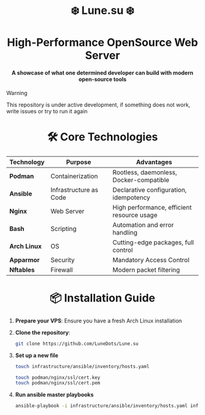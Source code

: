 <div align="center">
    <h1>❄️  Lune.su  ❄️</h1>
    <h3></h3>
</div>

<div align="center">
    <h1>High-Performance OpenSource Web Server</h1>
    <h4>A showcase of what one determined developer can build with modern open-source tools</h4>
</div>

> [!WARNING]  
> This repository is under active development, if something does not work, write issues or try to run it again

<div align="center">
    <h1>🛠️ Core Technologies</h1>
    <h3></h3>
</div>

| Technology     | Purpose                | Advantages                                 |
| -------------- | ---------------------- | ------------------------------------------ |
| **Podman**     | Containerization       | Rootless, daemonless, Docker-compatible    |
| **Ansible**    | Infrastructure as Code | Declarative configuration, idempotency     |
| **Nginx**      | Web Server             | High performance, efficient resource usage |
| **Bash**       | Scripting              | Automation and error handling              |
| **Arch Linux** | OS                     | Cutting-edge packages, full control        |
| **Apparmor**    | Security               | Mandatory Access Control                   |
| **Nftables**   | Firewall               | Modern packet filtering                    |

<div align="center">
    <h1>📦 Installation Guide</h1>
    <h3></h3>
</div>

1.  **Prepare your VPS**:
    Ensure you have a fresh Arch Linux installation

2.  **Clone the repository**:
    ```bash
    git clone https://github.com/LuneDots/Lune.su
    ```

3.  **Set up a new file**
    ```bash
    touch infrastructure/ansible/inventory/hosts.yaml

    touch podman/nginx/ssl/cert.key
    touch podman/nginx/ssl/cert.pem

    ```

4.  **Run ansible master playbooks**
    ```bash
    ansible-playbook -i infrastructure/ansible/inventory/hosts.yaml infrastructure/ansible/playbook/master.yaml -e PROJECT_DIR=YOUR_DIRECTORY
    ```
